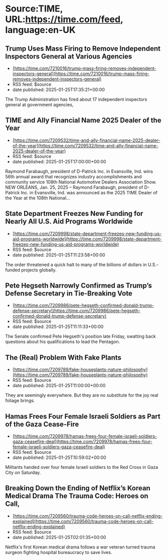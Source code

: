 # Source:TIME, URL:https://time.com/feed, language:en-UK

## Trump Uses Mass Firing to Remove Independent Inspectors General at Various Agencies
 - [https://time.com/7210016/trump-mass-firing-removes-independent-inspectors-general](https://time.com/7210016/trump-mass-firing-removes-independent-inspectors-general)
 - RSS feed: $source
 - date published: 2025-01-25T17:35:21+00:00

The Trump Administration has fired about 17 independent inspectors general at government agencies,

## TIME and Ally Financial Name 2025 Dealer of the Year
 - [https://time.com/7209532/time-and-ally-financial-name-2025-dealer-of-the-year](https://time.com/7209532/time-and-ally-financial-name-2025-dealer-of-the-year)
 - RSS feed: $source
 - date published: 2025-01-25T17:00:00+00:00

Raymond Farabaugh, president of D-Patrick Inc. in Evansville, Ind. wins 56th annual award that recognizes industry accomplishments and community service 108th National Automotive Dealers Association Show. NEW ORLEANS, Jan. 25, 2025 &#8211; Raymond Farabaugh, president of D-Patrick Inc. in Evansville, Ind. was announced as the 2025 TIME Dealer of the Year at the 108th National&#8230;

## State Department Freezes New Funding for Nearly All U.S. Aid Programs Worldwide
 - [https://time.com/7209998/state-department-freezes-new-funding-us-aid-programs-worldwide](https://time.com/7209998/state-department-freezes-new-funding-us-aid-programs-worldwide)
 - RSS feed: $source
 - date published: 2025-01-25T11:23:58+00:00

The order threatened a quick halt to many of the billions of dollars in U.S.-funded projects globally.

## Pete Hegseth Narrowly Confirmed as Trump’s Defense Secretary in Tie-Breaking Vote
 - [https://time.com/7209986/pete-hegseth-confirmed-donald-trump-defense-secretary](https://time.com/7209986/pete-hegseth-confirmed-donald-trump-defense-secretary)
 - RSS feed: $source
 - date published: 2025-01-25T11:11:33+00:00

The Senate confirmed Pete Hegseth's position late Friday, swatting back questions about his qualifications to lead the Pentagon.

## The (Real) Problem With Fake Plants
 - [https://time.com/7209789/fake-houseplants-nature-philosophy](https://time.com/7209789/fake-houseplants-nature-philosophy)
 - RSS feed: $source
 - date published: 2025-01-25T11:00:00+00:00

They are seemingly everywhere. But they are no substitute for the joy real foliage brings.

## Hamas Frees Four Female Israeli Soldiers as Part of the Gaza Cease-Fire
 - [https://time.com/7209978/hamas-frees-four-female-israeli-soldiers-gaza-ceasefire-deal](https://time.com/7209978/hamas-frees-four-female-israeli-soldiers-gaza-ceasefire-deal)
 - RSS feed: $source
 - date published: 2025-01-25T10:59:02+00:00

Militants handed over four female Israeli soldiers to the Red Cross in Gaza City on Saturday.

## Breaking Down the Ending of Netflix’s Korean Medical Drama The Trauma Code: Heroes on Call,
 - [https://time.com/7209560/trauma-code-heroes-on-call-netflix-ending-explained](https://time.com/7209560/trauma-code-heroes-on-call-netflix-ending-explained)
 - RSS feed: $source
 - date published: 2025-01-25T02:01:35+00:00

Netflix's first Korean medical drama follows a war veteran turned trauma surgeon fighting hospital bureaucracy to save lives.

